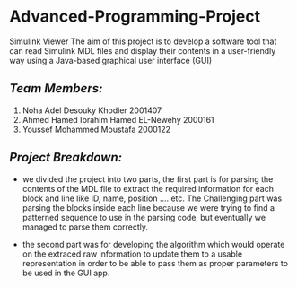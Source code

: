 # Advanced-Programming-Project
Simulink Viewer 
The aim of this project is to develop a software tool that can read Simulink MDL files 
and display their contents in a user-friendly way using a Java-based graphical user 
interface (GUI) 
## *Team Members:* 
1) Noha Adel Desouky Khodier 2001407
2) Ahmed Hamed Ibrahim Hamed EL-Newehy 2000161
3) Youssef Mohammed Moustafa 2000122

## *Project Breakdown:* 
- we divided the project into two parts, the first part is for parsing the contents of the MDL file to extract the required information for each block and line like ID, name, position .... etc. The Challenging part was parsing the blocks inside each line because we were trying to find a patterned sequence to use in the parsing code, but eventually we managed to parse them correctly. 


- the second part was for developing the algorithm which would operate on the extraced raw information to update them to a usable representation in order to be able to pass them as proper parameters to be used in the GUI app. 


